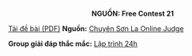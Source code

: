 **<center>NGUỒN: Free Contest 21</center>**

[Tải đề bài (PDF)](/statements/2145/scanner.pdf)
**Nguồn:** [Chuyên Sơn La Online Judge](http://csloj.ddns.net/)

**Group giải đáp thắc mắc:** [Lập trình 24h](https://www.facebook.com/groups/1386904321519984)